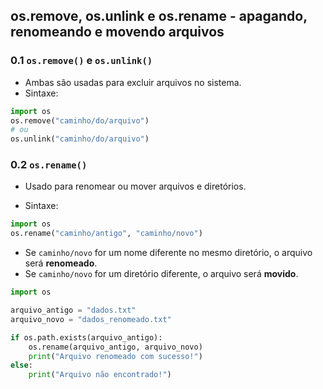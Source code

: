 ## os.remove, os.unlink e os.rename - apagando, renomeando e movendo arquivos
### 0.1 `os.remove()` e `os.unlink()`  
- Ambas são usadas para excluir arquivos no sistema.
- Sintaxe:
```python
import os
os.remove("caminho/do/arquivo")
# ou
os.unlink("caminho/do/arquivo")
```

### 0.2️ `os.rename()` 
- Usado para renomear ou mover arquivos e diretórios.

- Sintaxe:
```python
import os
os.rename("caminho/antigo", "caminho/novo")
```
- Se `caminho/novo` for um nome diferente no mesmo diretório, o arquivo será **renomeado**.
- Se `caminho/novo` for um diretório diferente, o arquivo será **movido**.

```python
import os

arquivo_antigo = "dados.txt"
arquivo_novo = "dados_renomeado.txt"

if os.path.exists(arquivo_antigo):
    os.rename(arquivo_antigo, arquivo_novo)
    print("Arquivo renomeado com sucesso!")
else:
    print("Arquivo não encontrado!")
```
